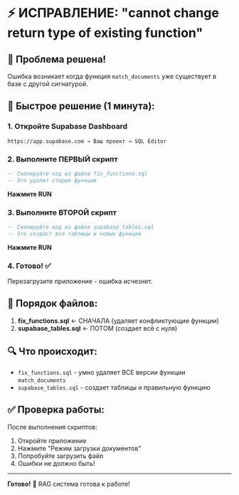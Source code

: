 # ⚡ ИСПРАВЛЕНИЕ: "cannot change return type of existing function"

## 🎯 Проблема решена!

Ошибка возникает когда функция `match_documents` уже существует в базе с другой сигнатурой.

## 🚀 Быстрое решение (1 минута):

### 1. Откройте Supabase Dashboard

```
https://app.supabase.com → Ваш проект → SQL Editor
```

### 2. Выполните ПЕРВЫЙ скрипт

```sql
-- Скопируйте код из файла fix_functions.sql
-- Это удалит старые функции
```

**Нажмите RUN**

### 3. Выполните ВТОРОЙ скрипт

```sql
-- Скопируйте код из файла supabase_tables.sql
-- Это создаст все таблицы и новые функции
```

**Нажмите RUN**

### 4. Готово! ✅

Перезагрузите приложение - ошибка исчезнет.

## 📁 Порядок файлов:

1. **fix_functions.sql** ← СНАЧАЛА (удаляет конфликтующие функции)
2. **supabase_tables.sql** ← ПОТОМ (создает всё с нуля)

## 🔍 Что происходит:

- `fix_functions.sql` - умно удаляет ВСЕ версии функции `match_documents`
- `supabase_tables.sql` - создает таблицы и правильную функцию

## ✅ Проверка работы:

После выполнения скриптов:

1. Откройте приложение
2. Нажмите "Режим загрузки документов"
3. Попробуйте загрузить файл
4. Ошибки не должно быть!

---

**Готово!** 🎉 RAG система готова к работе!
